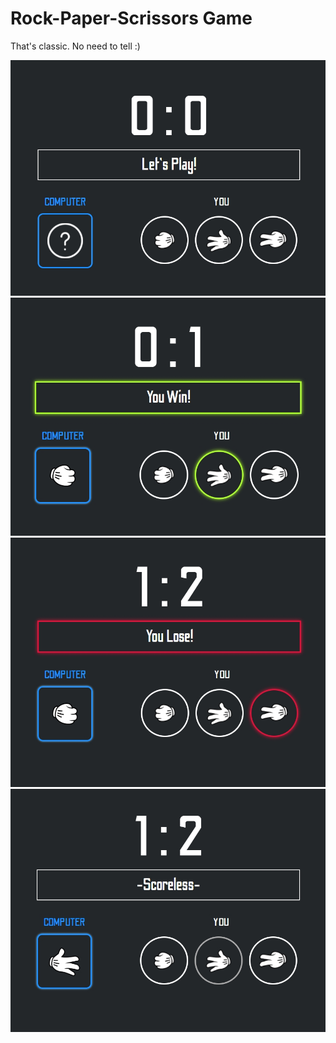 # Rock-Paper-Scrissors Game

That's classic. No need to tell :)

<img src="beginning.jpg" width="800">
<img src="win.jpg" width="800" >
<img src="lose.jpg" width="800">
<img src="scoreless.jpg" width="800">